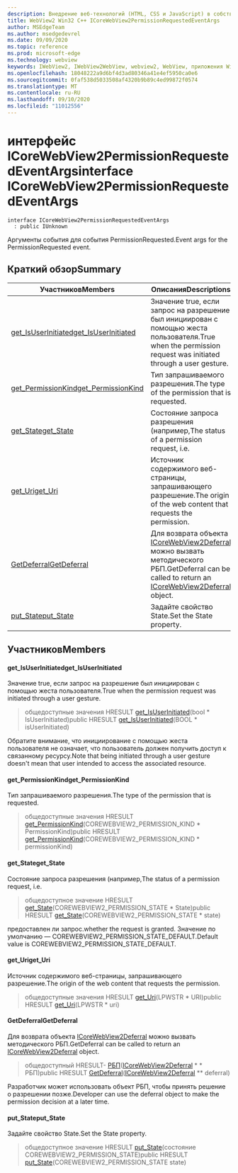 ```yaml
---
description: Внедрение веб-технологий (HTML, CSS и JavaScript) в собственные приложения с помощью элемента управления Microsoft Edge WebView2
title: WebView2 Win32 C++ ICoreWebView2PermissionRequestedEventArgs
author: MSEdgeTeam
ms.author: msedgedevrel
ms.date: 09/09/2020
ms.topic: reference
ms.prod: microsoft-edge
ms.technology: webview
keywords: IWebView2, IWebView2WebView, webview2, WebView, приложения Win32, Win32, EDGE, ICoreWebView2, ICoreWebView2Controller, управление браузером, EDGE HTML, ICoreWebView2PermissionRequestedEventArgs
ms.openlocfilehash: 18048222a9d6bf4d3ad80346a41e4ef5950ca0e6
ms.sourcegitcommit: 0faf538d5033508af4320b9b89c4ed99872f0574
ms.translationtype: MT
ms.contentlocale: ru-RU
ms.lasthandoff: 09/10/2020
ms.locfileid: "11012556"
---
```

# <span data-ttu-id="f1298-104">интерфейс ICoreWebView2PermissionRequestedEventArgs</span><span class="sxs-lookup"><span data-stu-id="f1298-104">interface ICoreWebView2PermissionRequestedEventArgs</span></span> 

```
interface ICoreWebView2PermissionRequestedEventArgs
  : public IUnknown
```

<span data-ttu-id="f1298-105">Аргументы события для события PermissionRequested.</span><span class="sxs-lookup"><span data-stu-id="f1298-105">Event args for the PermissionRequested event.</span></span>

## <span data-ttu-id="f1298-106">Краткий обзор</span><span class="sxs-lookup"><span data-stu-id="f1298-106">Summary</span></span>

 <span data-ttu-id="f1298-107">Участников</span><span class="sxs-lookup"><span data-stu-id="f1298-107">Members</span></span>                        | <span data-ttu-id="f1298-108">Описания</span><span class="sxs-lookup"><span data-stu-id="f1298-108">Descriptions</span></span>
--------------------------------|---------------------------------------------
[<span data-ttu-id="f1298-109">get_IsUserInitiated</span><span class="sxs-lookup"><span data-stu-id="f1298-109">get_IsUserInitiated</span></span>](#get_isuserinitiated) | <span data-ttu-id="f1298-110">Значение true, если запрос на разрешение был инициирован с помощью жеста пользователя.</span><span class="sxs-lookup"><span data-stu-id="f1298-110">True when the permission request was initiated through a user gesture.</span></span>
[<span data-ttu-id="f1298-111">get_PermissionKind</span><span class="sxs-lookup"><span data-stu-id="f1298-111">get_PermissionKind</span></span>](#get_permissionkind) | <span data-ttu-id="f1298-112">Тип запрашиваемого разрешения.</span><span class="sxs-lookup"><span data-stu-id="f1298-112">The type of the permission that is requested.</span></span>
[<span data-ttu-id="f1298-113">get_State</span><span class="sxs-lookup"><span data-stu-id="f1298-113">get_State</span></span>](#get_state) | <span data-ttu-id="f1298-114">Состояние запроса разрешения (например,</span><span class="sxs-lookup"><span data-stu-id="f1298-114">The status of a permission request, i.e.</span></span>
[<span data-ttu-id="f1298-115">get_Uri</span><span class="sxs-lookup"><span data-stu-id="f1298-115">get_Uri</span></span>](#get_uri) | <span data-ttu-id="f1298-116">Источник содержимого веб-страницы, запрашивающего разрешение.</span><span class="sxs-lookup"><span data-stu-id="f1298-116">The origin of the web content that requests the permission.</span></span>
[<span data-ttu-id="f1298-117">GetDeferral</span><span class="sxs-lookup"><span data-stu-id="f1298-117">GetDeferral</span></span>](#getdeferral) | <span data-ttu-id="f1298-118">Для возврата объекта [ICoreWebView2Deferral](icorewebview2deferral.md) можно вызвать методического РБП.</span><span class="sxs-lookup"><span data-stu-id="f1298-118">GetDeferral can be called to return an [ICoreWebView2Deferral](icorewebview2deferral.md) object.</span></span>
[<span data-ttu-id="f1298-119">put_State</span><span class="sxs-lookup"><span data-stu-id="f1298-119">put_State</span></span>](#put_state) | <span data-ttu-id="f1298-120">Задайте свойство State.</span><span class="sxs-lookup"><span data-stu-id="f1298-120">Set the State property.</span></span>

## <span data-ttu-id="f1298-121">Участников</span><span class="sxs-lookup"><span data-stu-id="f1298-121">Members</span></span>

#### <span data-ttu-id="f1298-122">get_IsUserInitiated</span><span class="sxs-lookup"><span data-stu-id="f1298-122">get_IsUserInitiated</span></span> 

<span data-ttu-id="f1298-123">Значение true, если запрос на разрешение был инициирован с помощью жеста пользователя.</span><span class="sxs-lookup"><span data-stu-id="f1298-123">True when the permission request was initiated through a user gesture.</span></span>

> <span data-ttu-id="f1298-124">общедоступные значения HRESULT [get_IsUserInitiated](#get_isuserinitiated)(bool \* IsUserInitiated)</span><span class="sxs-lookup"><span data-stu-id="f1298-124">public HRESULT [get_IsUserInitiated](#get_isuserinitiated)(BOOL \* isUserInitiated)</span></span>

<span data-ttu-id="f1298-125">Обратите внимание, что инициирование с помощью жеста пользователя не означает, что пользователь должен получить доступ к связанному ресурсу.</span><span class="sxs-lookup"><span data-stu-id="f1298-125">Note that being initiated through a user gesture doesn't mean that user intended to access the associated resource.</span></span>

#### <span data-ttu-id="f1298-126">get_PermissionKind</span><span class="sxs-lookup"><span data-stu-id="f1298-126">get_PermissionKind</span></span> 

<span data-ttu-id="f1298-127">Тип запрашиваемого разрешения.</span><span class="sxs-lookup"><span data-stu-id="f1298-127">The type of the permission that is requested.</span></span>

> <span data-ttu-id="f1298-128">общедоступные значения HRESULT [get_PermissionKind](#get_permissionkind)(COREWEBVIEW2_PERMISSION_KIND \* PermissionKind)</span><span class="sxs-lookup"><span data-stu-id="f1298-128">public HRESULT [get_PermissionKind](#get_permissionkind)(COREWEBVIEW2_PERMISSION_KIND \* permissionKind)</span></span>

#### <span data-ttu-id="f1298-129">get_State</span><span class="sxs-lookup"><span data-stu-id="f1298-129">get_State</span></span> 

<span data-ttu-id="f1298-130">Состояние запроса разрешения (например,</span><span class="sxs-lookup"><span data-stu-id="f1298-130">The status of a permission request, i.e.</span></span>

> <span data-ttu-id="f1298-131">общедоступное значение HRESULT [get_State](#get_state)(COREWEBVIEW2_PERMISSION_STATE \* State)</span><span class="sxs-lookup"><span data-stu-id="f1298-131">public HRESULT [get_State](#get_state)(COREWEBVIEW2_PERMISSION_STATE \* state)</span></span>

<span data-ttu-id="f1298-132">предоставлен ли запрос.</span><span class="sxs-lookup"><span data-stu-id="f1298-132">whether the request is granted.</span></span> <span data-ttu-id="f1298-133">Значение по умолчанию — COREWEBVIEW2_PERMISSION_STATE_DEFAULT.</span><span class="sxs-lookup"><span data-stu-id="f1298-133">Default value is COREWEBVIEW2_PERMISSION_STATE_DEFAULT.</span></span>

#### <span data-ttu-id="f1298-134">get_Uri</span><span class="sxs-lookup"><span data-stu-id="f1298-134">get_Uri</span></span> 

<span data-ttu-id="f1298-135">Источник содержимого веб-страницы, запрашивающего разрешение.</span><span class="sxs-lookup"><span data-stu-id="f1298-135">The origin of the web content that requests the permission.</span></span>

> <span data-ttu-id="f1298-136">общедоступные значения HRESULT [get_Uri](#get_uri)(LPWSTR \* URI)</span><span class="sxs-lookup"><span data-stu-id="f1298-136">public HRESULT [get_Uri](#get_uri)(LPWSTR \* uri)</span></span>

#### <span data-ttu-id="f1298-137">GetDeferral</span><span class="sxs-lookup"><span data-stu-id="f1298-137">GetDeferral</span></span> 

<span data-ttu-id="f1298-138">Для возврата объекта [ICoreWebView2Deferral](icorewebview2deferral.md) можно вызвать методического РБП.</span><span class="sxs-lookup"><span data-stu-id="f1298-138">GetDeferral can be called to return an [ICoreWebView2Deferral](icorewebview2deferral.md) object.</span></span>

> <span data-ttu-id="f1298-139">общедоступный HRESULT- [РБП](#getdeferral)([ICoreWebView2Deferral](icorewebview2deferral.md) \* \* РБП)</span><span class="sxs-lookup"><span data-stu-id="f1298-139">public HRESULT [GetDeferral](#getdeferral)([ICoreWebView2Deferral](icorewebview2deferral.md) \*\* deferral)</span></span>

<span data-ttu-id="f1298-140">Разработчик может использовать объект РБП, чтобы принять решение о разрешении позже.</span><span class="sxs-lookup"><span data-stu-id="f1298-140">Developer can use the deferral object to make the permission decision at a later time.</span></span>

#### <span data-ttu-id="f1298-141">put_State</span><span class="sxs-lookup"><span data-stu-id="f1298-141">put_State</span></span> 

<span data-ttu-id="f1298-142">Задайте свойство State.</span><span class="sxs-lookup"><span data-stu-id="f1298-142">Set the State property.</span></span>

> <span data-ttu-id="f1298-143">общедоступное значение HRESULT [put_State](#put_state)(состояние COREWEBVIEW2_PERMISSION_STATE)</span><span class="sxs-lookup"><span data-stu-id="f1298-143">public HRESULT [put_State](#put_state)(COREWEBVIEW2_PERMISSION_STATE state)</span></span>

